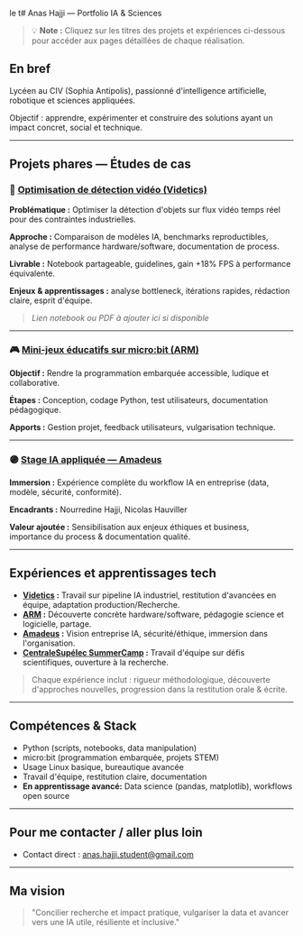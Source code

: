 le t# Anas Hajji — Portfolio IA & Sciences

> 💡 **Note :** Cliquez sur les titres des projets et expériences ci-dessous pour accéder aux pages détaillées de chaque réalisation.

## En bref
Lycéen au CIV (Sophia Antipolis), passionné d'intelligence artificielle, robotique et sciences appliquées.
  
Objectif : apprendre, expérimenter et construire des solutions ayant un impact concret, social et technique.

---

## Projets phares — Études de cas

### 🚦 [Optimisation de détection vidéo (Videtics)](./videtics.md)
**Problématique :** Optimiser la détection d'objets sur flux vidéo temps réel pour des contraintes industrielles.
  
**Approche :** Comparaison de modèles IA, benchmarks reproductibles, analyse de performance hardware/software, documentation de process.
  
**Livrable :** Notebook partageable, guidelines, gain +18% FPS à performance équivalente.
  
**Enjeux & apprentissages :** analyse bottleneck, itérations rapides, rédaction claire, esprit d'équipe.
  
> *Lien notebook ou PDF à ajouter ici si disponible*

---

### 🎮 [Mini‑jeux éducatifs sur micro:bit (ARM)](./arm.md)
**Objectif :** Rendre la programmation embarquée accessible, ludique et collaborative.
  
**Étapes :** Conception, codage Python, test utilisateurs, documentation pédagogique.
  
**Apports :** Gestion projet, feedback utilisateurs, vulgarisation technique.

---

### 🟣 [Stage IA appliquée — Amadeus](./amadeus.md)
**Immersion :** Expérience complète du workflow IA en entreprise (data, modèle, sécurité, conformité).
  
**Encadrants :** Nourredine Hajji, Nicolas Hauviller
  
**Valeur ajoutée :** Sensibilisation aux enjeux éthiques et business, importance du process & documentation qualité.

---

## Expériences et apprentissages tech

- **[Videtics](./videtics.md) :** Travail sur pipeline IA industriel, restitution d'avancées en équipe, adaptation production/Recherche.
- **[ARM](./arm.md) :** Découverte concrète hardware/software, pédagogie science et logicielle, partage.
- **[Amadeus](./amadeus.md) :** Vision entreprise IA, sécurité/éthique, immersion dans l'organisation.
- **[CentraleSupélec SummerCamp](./centralesupelec.md) :** Travail d'équipe sur défis scientifiques, ouverture à la recherche.

> Chaque expérience inclut : rigueur méthodologique, découverte d'approches nouvelles, progression dans la restitution orale & écrite.

---

## Compétences & Stack
- Python (scripts, notebooks, data manipulation)
- micro:bit (programmation embarquée, projets STEM)
- Usage Linux basique, bureautique avancée
- Travail d'équipe, restitution claire, documentation  
- **En apprentissage avancé:** Data science (pandas, matplotlib), workflows open source

---

## Pour me contacter / aller plus loin
- Contact direct : anas.hajji.student@gmail.com

---

## Ma vision
> "Concilier recherche et impact pratique, vulgariser la data et avancer vers une IA utile, résiliente et inclusive."

